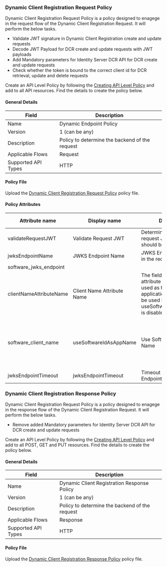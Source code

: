 ### Dynamic Client Registration Request Policy

Dynamic Client Registration Request Policy is a policy designed to enagege in the request flow of the Dynamic Client Registration Request. It will perform the below tasks.

- Validate JWT signature in Dynamic Client Registration create and update requests
- Decode JWT Payload for DCR create and update requests with JWT payloads
- Add Mandatory parameters for Identity Server DCR API for DCR create and update requests
- Check whether the token is bound to the correct client id for DCR retrieval, update and delete requests

Create an API Level Policy by following the [Creating API Level Policy](../learn/create-policies.md) and add to all API resources. Find the details to create the policy below.

#### General Details

| Field | Description |
| ----- | ----------- |
| Name | Dynamic Endpoint Policy |
| Version | 1 (can be any) |
| Description | Policy to determine the backend of the request |
| Applicable Flows | Request |
| Supported API Types | HTTP |

#### Policy File

Upload the [Dynamic Client Registration Request Policy](https://github.com/wso2/financial-services-apim-mediation-policies/blob/main/dynamic-client-registration/dynamicClientRegistrationRequestPolicy.j2) policy file.

#### Policy Attributes

| Attribute name | Display name | Description | Required | Type | Example Values |
| -------------- | ------------ | ----------- | -------- | ---- | -------------- |
| validateRequestJWT | Validate Request JWT | Determine whether the request JWT signature should be validated | true | Boolean |
| jwksEndpointName | JWKS Endpoint Name | JWKS Endpoint field name in the request. | true | String |
| software_jwks_endpoint | 
| clientNameAttributeName | Client Name Attribute Name | The field name of the attribute that should be used as the name of the application.  This value will be used if useSoftwareIdAsAppName is disabled. | true | String |
| software_client_name | useSoftwareIdAsAppName | Use Software Id As App Name | Determine whether the software Id should be used as application name | true | Boolean |
| jwksEndpointTimeout | jwksEndpointTimeout | Timeout for the JWKS Endpoint | true | Integer | 3000 |

### Dynamic Client Registration Response Policy

Dynamic Client Registration Request Policy is a policy designed to enagege in the response flow of the Dynamic Client Registration Request. It will perform the below tasks.
   
- Remove added Mandatory parameters for Identity Server DCR API for DCR create and update requests

Create an API Level Policy by following the [Creating API Level Policy](../learn/create-policies.md) and add to all POST, GET and PUT resources. Find the details to create the policy below.

#### General Details

| Field | Description |
| ----- | ----------- |
| Name | Dynamic Client Registration Response Policy |
| Version | 1 (can be any) |
| Description | Policy to determine the backend of the request |
| Applicable Flows | Response |
| Supported API Types | HTTP |

#### Policy File

Upload the [Dynamic Client Registration Response Policy](https://github.com/wso2/financial-services-apim-mediation-policies/blob/main/dynamic-client-registration/dynamicClientRegistrationResponsePolicy.j2) policy file.
